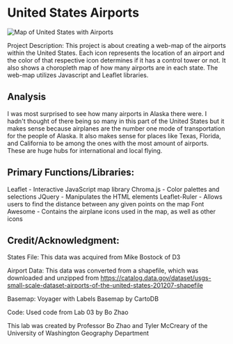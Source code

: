 # United States Airports
![Map of United States with Airports](./images/Screenshot.jpg)

Project Description: This project is about creating a web-map of the airports within the United States. Each icon represents the location of an airport and the color of that respective icon determines if it has a control tower or not. It also shows a choropleth map of how many airports are in each state. The web-map utilizes Javascript and Leaflet libraries.

## Analysis
I was most surprised to see how many airports in Alaska there were. I hadn't thought of there being so many in this part of the United States but it makes sense because airplanes are the number one mode of transportation for the people of Alaska. It also makes sense for places like Texas, Florida, and California to be among the ones with the most amount of airports. These are huge hubs for international and local flying.

## Primary Functions/Libraries:

Leaflet - Interactive JavaScript map library
Chroma.js - Color palettes and selections
JQuery - Manipulates the HTML elements
Leaflet-Ruler - Allows users to find the distance between any given points on the map
Font Awesome - Contains the airplane icons used in the map, as well as other icons

## Credit/Acknowledgment:

States File: This data was acquired from Mike Bostock of D3

Airport Data: This data was converted from a shapefile, which was downloaded and unzipped from https://catalog.data.gov/dataset/usgs-small-scale-dataset-airports-of-the-united-states-201207-shapefile

Basemap: Voyager with Labels Basemap by CartoDB

Code: Used code from Lab 03 by Bo Zhao

This lab was created by Professor Bo Zhao and Tyler McCreary of the University of Washington Geography Department
